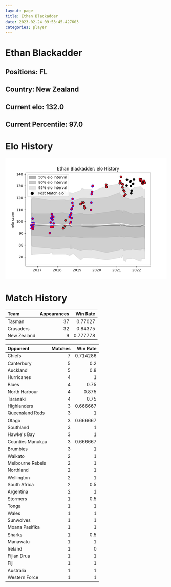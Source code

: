 ```yaml
---  
layout: page  
title: Ethan Blackadder  
date: 2023-02-24 09:53:45.427603  
categories: player  
---
```

# Ethan Blackadder

## Positions: FL

## Country: New Zealand

## Current elo: 132.0

## Current Percentile: 97.0

# Elo History


![elo history](history_EthanBlackadder.png)
# Match History


| Team        |   Appearances |   Win Rate |
|:------------|--------------:|-----------:|
| Tasman      |            37 |   0.77027  |
| Crusaders   |            32 |   0.84375  |
| New Zealand |             9 |   0.777778 |

| Opponent         |   Matches |   Win Rate |
|:-----------------|----------:|-----------:|
| Chiefs           |         7 |   0.714286 |
| Canterbury       |         5 |   0.2      |
| Auckland         |         5 |   0.8      |
| Hurricanes       |         4 |   1        |
| Blues            |         4 |   0.75     |
| North Harbour    |         4 |   0.875    |
| Taranaki         |         4 |   0.75     |
| Highlanders      |         3 |   0.666667 |
| Queensland Reds  |         3 |   1        |
| Otago            |         3 |   0.666667 |
| Southland        |         3 |   1        |
| Hawke's Bay      |         3 |   1        |
| Counties Manukau |         3 |   0.666667 |
| Brumbies         |         3 |   1        |
| Waikato          |         2 |   1        |
| Melbourne Rebels |         2 |   1        |
| Northland        |         2 |   1        |
| Wellington       |         2 |   1        |
| South Africa     |         2 |   0.5      |
| Argentina        |         2 |   1        |
| Stormers         |         1 |   0.5      |
| Tonga            |         1 |   1        |
| Wales            |         1 |   1        |
| Sunwolves        |         1 |   1        |
| Moana Pasifika   |         1 |   1        |
| Sharks           |         1 |   0.5      |
| Manawatu         |         1 |   1        |
| Ireland          |         1 |   0        |
| Fijian Drua      |         1 |   1        |
| Fiji             |         1 |   1        |
| Australia        |         1 |   1        |
| Western Force    |         1 |   1        |